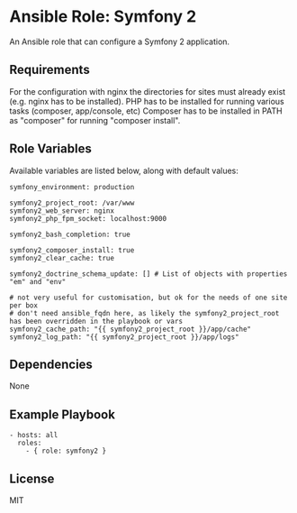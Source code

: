 # Ansible Role: Symfony 2

An Ansible role that can configure a Symfony 2 application.

## Requirements

For the configuration with nginx the directories for sites must already exist (e.g. nginx has to be installed).
PHP has to be installed for running various tasks (composer, app/console, etc)
Composer has to be installed in PATH as "composer" for running "composer install".

## Role Variables

Available variables are listed below, along with default values:

```
symfony_environment: production 

symfony2_project_root: /var/www
symfony2_web_server: nginx
symfony2_php_fpm_socket: localhost:9000

symfony2_bash_completion: true

symfony2_composer_install: true
symfony2_clear_cache: true

symfony2_doctrine_schema_update: [] # List of objects with properties "em" and "env"

# not very useful for customisation, but ok for the needs of one site per box
# don't need ansible_fqdn here, as likely the symfony2_project_root has been overridden in the playbook or vars
symfony2_cache_path: "{{ symfony2_project_root }}/app/cache"
symfony2_log_path: "{{ symfony2_project_root }}/app/logs"
```

## Dependencies

None

## Example Playbook

    - hosts: all
      roles:
        - { role: symfony2 }

## License

MIT
